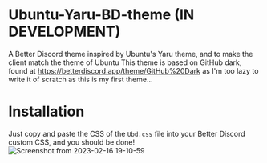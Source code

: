 # Ubuntu-Yaru-BD-theme (IN DEVELOPMENT)
A Better Discord theme inspired by Ubuntu's Yaru theme, and to make the client match the theme of Ubuntu
This theme is based on GitHub dark, found at https://betterdiscord.app/theme/GitHub%20Dark as I'm too lazy to write it of scratch as this is my first theme...
# Installation
Just copy and paste the CSS of the `Ubd.css` file into your Better Discord custom CSS, and you should be done!
![Screenshot from 2023-02-16 19-10-59](https://user-images.githubusercontent.com/114477228/219305785-ed8ce94e-d13f-4efa-8384-9ea468abcda9.png)
